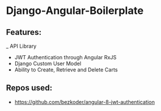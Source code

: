 # Django-Angular-Boilerplate

## Features:
_ API Library
- JWT Authentication through Angular RxJS <br/>
- Django Custom User Model <br/>
- Ability to Create, Retrieve and Delete Carts

## Repos used:
- https://github.com/bezkoder/angular-8-jwt-authentication
